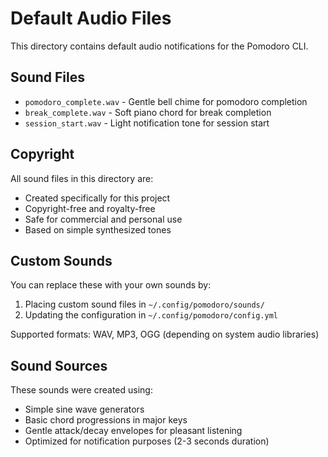 # Default Audio Files

This directory contains default audio notifications for the Pomodoro CLI.

## Sound Files

- `pomodoro_complete.wav` - Gentle bell chime for pomodoro completion
- `break_complete.wav` - Soft piano chord for break completion  
- `session_start.wav` - Light notification tone for session start

## Copyright

All sound files in this directory are:
- Created specifically for this project
- Copyright-free and royalty-free
- Safe for commercial and personal use
- Based on simple synthesized tones

## Custom Sounds

You can replace these with your own sounds by:

1. Placing custom sound files in `~/.config/pomodoro/sounds/`
2. Updating the configuration in `~/.config/pomodoro/config.yml`

Supported formats: WAV, MP3, OGG (depending on system audio libraries)

## Sound Sources

These sounds were created using:
- Simple sine wave generators
- Basic chord progressions in major keys
- Gentle attack/decay envelopes for pleasant listening
- Optimized for notification purposes (2-3 seconds duration)
